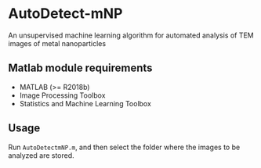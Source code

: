 # AutoDetect-mNP
An unsupervised machine learning algorithm for automated analysis of TEM images of metal nanoparticles

## Matlab module requirements
* MATLAB (>= R2018b)
* Image Processing Toolbox 
* Statistics and Machine Learning Toolbox

## Usage
Run `AutoDetectmNP.m`, and then select the folder where the images to be analyzed are stored.